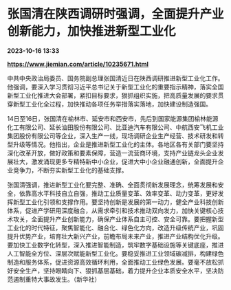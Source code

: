 # 张国清在陕西调研时强调，全面提升产业创新能力，加快推进新型工业化

**2023-10-16 13:33**

**https://www.jiemian.com/article/10235671.html**

中共中央政治局委员、国务院副总理张国清近日在陕西调研推进新型工业化工作。他强调，要深入学习贯彻习近平总书记关于新型工业化的重要指示精神，落实全国新型工业化推进大会部署，紧扣目标要求，狠抓组织实施，把高质量发展的要求贯穿新型工业化全过程，加快推动各项任务举措落实落地，加快建设制造强国。

14日至16日，张国清在榆林市、延安市和西安市，先后到国家能源集团榆林能源化工有限公司、延长油田股份有限公司、比亚迪汽车有限公司、中航西安飞机工业集团股份有限公司等企业，深入生产一线，现场调研企业生产经营、技术研发和转型升级等情况。他指出，企业是推进新型工业化的主体。各地区各有关部门要坚持深化改革开放，做好政策和要素保障，营造一流营商环境，支持产业链龙头企业发展壮大，激发涌现更多专精特新中小企业，促进大中小企业融通创新，全面提升企业竞争力，不断夯实新型工业化的基础支撑。

张国清强调，推进新型工业化要完整、准确、全面贯彻新发展理念，统筹发展和安全，依靠高水平科技自立自强，推动工业质量变革、效率变革、动力变革，更好发挥新型工业化引领和支撑作用。要坚持创新是发展的第一动力，健全产业科技创新体系，促进产学研用深度融合，从需求牵引和技术推动双向发力，加快关键核心技术攻关，全面提升产业创新能力，确保产业体系自主可控、安全可靠。要把握新型工业化的时代特征，聚焦智能化、融合化、绿色化方向，改造升级传统产业，巩固提升优势产业，培育壮大新兴产业，前瞻布局未来产业，推进产业结构优化升级。要加快工业数字化转型，深入推进智能制造，筑牢数字基础设施等关键底座，推进人工智能全方位、深层次赋能新型工业化。要稳妥推进工业领域碳减排，构建绿色制造和服务体系，促进资源高效循环利用，全面推动工业绿色发展。要毫不放松抓好安全生产，坚持眼睛向下、狠抓基层基础，着力提升企业本质安全水平，坚决防范遏制重特大事故发生。（新华社）